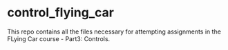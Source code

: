 # control_flying_car

This repo contains all the files necessary for attempting assignments in the FLying Car course - Part3: Controls.
